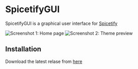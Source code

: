 
# SpicetifyGUI

SpicetifyGUI is a graphical user interface for [Spicetify](https://github.com/khanhas/spicetify-cli)

![Screenshot 1: Home page](https://i.imgur.com/YFEPVkT.png)
![Screenshot 2: Theme preview](https://i.imgur.com/SGsV26M.png)

## Installation

Download the latest relase from [here](https://github.com/armadio2902/SpicetifyGUI/releases)


